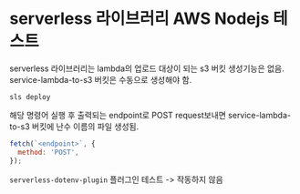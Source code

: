 # serverless 라이브러리 AWS Nodejs 테스트

serverless 라이브러리는 lambda의 업로드 대상이 되는 s3 버킷 생성기능은 없음. service-lambda-to-s3 버킷은 수동으로 생성해야 함.

```
sls deploy
```
해당 명령어 실행 후 출력되는 endpoint로 POST request보내면 service-lambda-to-s3 버킷에 난수 이름의 파일 생성됨.

```js
fetch(`<endpoint>`, {
  method: 'POST',
});
```

`serverless-dotenv-plugin` 플러그인 테스트 -> 작동하지 않음